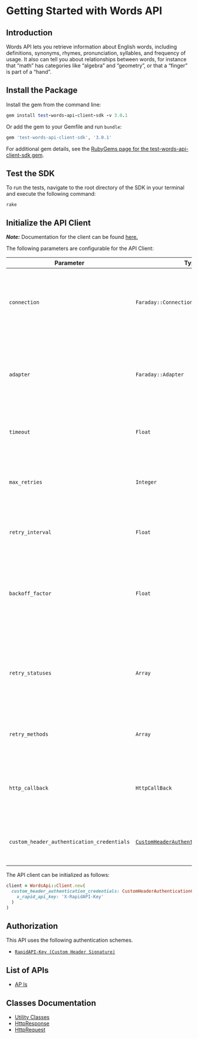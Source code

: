 
# Getting Started with Words API

## Introduction

Words API lets you retrieve information about English words, including definitions, synonyms, rhymes, pronunciation, syllables, and frequency of usage. It also can tell you about relationships between words, for instance that “math” has categories like “algebra” and “geometry”, or that a “finger” is part of a “hand”.

## Install the Package

Install the gem from the command line:

```ruby
gem install test-words-api-client-sdk -v 3.0.1
```

Or add the gem to your Gemfile and run `bundle`:

```ruby
gem 'test-words-api-client-sdk', '3.0.1'
```

For additional gem details, see the [RubyGems page for the test-words-api-client-sdk gem](https://rubygems.org/gems/test-words-api-client-sdk/versions/3.0.1).

## Test the SDK

To run the tests, navigate to the root directory of the SDK in your terminal and execute the following command:

```
rake
```

## Initialize the API Client

**_Note:_** Documentation for the client can be found [here.](https://www.github.com/sufyankhanrao/test-words-api-ruby-sdk/tree/3.0.1/doc/client.md)

The following parameters are configurable for the API Client:

| Parameter | Type | Description |
|  --- | --- | --- |
| `connection` | `Faraday::Connection` | The Faraday connection object passed by the SDK user for making requests |
| `adapter` | `Faraday::Adapter` | The Faraday adapter object passed by the SDK user for performing http requests |
| `timeout` | `Float` | The value to use for connection timeout. <br> **Default: 60** |
| `max_retries` | `Integer` | The number of times to retry an endpoint call if it fails. <br> **Default: 0** |
| `retry_interval` | `Float` | Pause in seconds between retries. <br> **Default: 1** |
| `backoff_factor` | `Float` | The amount to multiply each successive retry's interval amount by in order to provide backoff. <br> **Default: 2** |
| `retry_statuses` | `Array` | A list of HTTP statuses to retry. <br> **Default: [408, 413, 429, 500, 502, 503, 504, 521, 522, 524]** |
| `retry_methods` | `Array` | A list of HTTP methods to retry. <br> **Default: %i[get put]** |
| `http_callback` | `HttpCallBack` | The Http CallBack allows defining callables for pre and post API calls. |
| `custom_header_authentication_credentials` | [`CustomHeaderAuthenticationCredentials`](https://www.github.com/sufyankhanrao/test-words-api-ruby-sdk/tree/3.0.1/doc/auth/custom-header-signature.md) | The credential object for Custom Header Signature |

The API client can be initialized as follows:

```ruby
client = WordsApi::Client.new(
  custom_header_authentication_credentials: CustomHeaderAuthenticationCredentials.new(
    x_rapid_api_key: 'X-RapidAPI-Key'
  )
)
```

## Authorization

This API uses the following authentication schemes.

* [`RapidAPI-Key (Custom Header Signature)`](https://www.github.com/sufyankhanrao/test-words-api-ruby-sdk/tree/3.0.1/doc/auth/custom-header-signature.md)

## List of APIs

* [AP Is](https://www.github.com/sufyankhanrao/test-words-api-ruby-sdk/tree/3.0.1/doc/controllers/ap-is.md)

## Classes Documentation

* [Utility Classes](https://www.github.com/sufyankhanrao/test-words-api-ruby-sdk/tree/3.0.1/doc/utility-classes.md)
* [HttpResponse](https://www.github.com/sufyankhanrao/test-words-api-ruby-sdk/tree/3.0.1/doc/http-response.md)
* [HttpRequest](https://www.github.com/sufyankhanrao/test-words-api-ruby-sdk/tree/3.0.1/doc/http-request.md)

